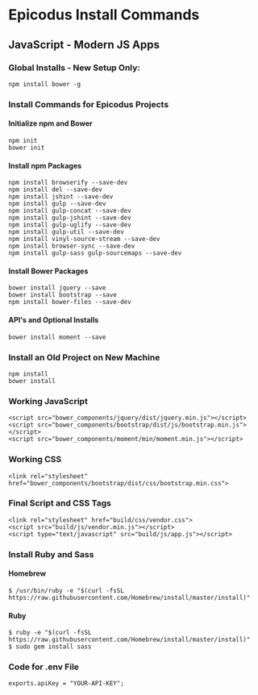 # Epicodus Install Commands
## JavaScript - Modern JS Apps

### Global Installs - New Setup Only:

    npm install bower -g

### Install Commands for Epicodus Projects

#### Initialize npm and Bower
    npm init
    bower init

#### Install npm Packages
    npm install browserify --save-dev
    npm install del --save-dev
    npm install jshint --save-dev
    npm install gulp --save-dev
    npm install gulp-concat --save-dev
    npm install gulp-jshint --save-dev
    npm install gulp-uglify --save-dev
    npm install gulp-util --save-dev
    npm install vinyl-source-stream --save-dev
    npm install browser-sync --save-dev
    npm install gulp-sass gulp-sourcemaps --save-dev

#### Install Bower Packages
    bower install jquery --save
    bower install bootstrap --save
    npm install bower-files --save-dev

#### API's and Optional Installs
    bower install moment --save

### Install an Old Project on New Machine
    npm install
    bower install

### Working JavaScript
    <script src="bower_components/jquery/dist/jquery.min.js"></script>
    <script src="bower_components/bootstrap/dist/js/bootstrap.min.js"></script>
    <script src="bower_components/moment/min/moment.min.js"></script>

### Working CSS
    <link rel="stylesheet" href="bower_components/bootstrap/dist/css/bootstrap.min.css">

### Final Script and CSS Tags
    <link rel="stylesheet" href="build/css/vendor.css">
    <script src="build/js/vendor.min.js"></script>
    <script type="text/javascript" src="build/js/app.js"></script>

### Install Ruby and Sass

#### Homebrew
    $ /usr/bin/ruby -e "$(curl -fsSL https://raw.githubusercontent.com/Homebrew/install/master/install)"

#### Ruby
    $ ruby -e "$(curl -fsSL https://raw.githubusercontent.com/Homebrew/install/master/install)"
    $ sudo gem install sass


### Code for .env File
    exports.apiKey = "YOUR-API-KEY";
